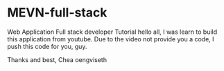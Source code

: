 # MEVN-full-stack
Web Application Full stack developer Tutorial
hello all,  I was learn to build this application from youtube. 
Due to the video not provide you a code, I push this code for you, guy.

Thanks and best,
Chea oengviseth
